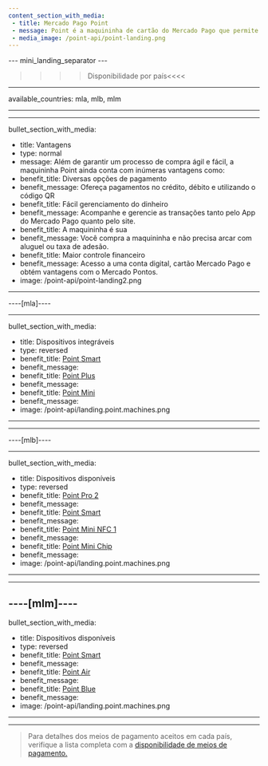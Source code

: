 ```yaml
---
content_section_with_media: 
 - title: Mercado Pago Point
 - message: Point é a maquininha de cartão do Mercado Pago que permite aos compradores realizarem pagamentos presenciais de maneira rápida e segura utilizando cartões de crédito ou débito. Além disso, utilizando Point é possível oferecer parcelamento com ou sem juros, além de todos os benefícios que o Mercado Pago disponibiliza.
 - media_image: /point-api/point-landing.png
---
```


--- mini_landing_separator ---

>>>> Disponibilidade por país<<<<
---
available_countries: mla, mlb, mlm

---

---
bullet_section_with_media: 
 - title: Vantagens
 - type: normal
 - message: Além de garantir um processo de compra ágil e fácil, a maquininha Point ainda conta com inúmeras vantagens como:
 - benefit_title: Diversas opções de pagamento
 - benefit_message: Ofereça pagamentos no crédito, débito e utilizando o código QR
 - benefit_title: Fácil gerenciamento do dinheiro
 - benefit_message: Acompanhe e gerencie as transações tanto pelo App do Mercado Pago quanto pelo site.
 - benefit_title: A maquininha é sua
 - benefit_message: Você compra a maquininha e não precisa arcar com aluguel ou taxa de adesão.
 - benefit_title: Maior controle financeiro
 - benefit_message: Acesso a uma conta digital, cartão Mercado Pago e obtém vantagens com o Mercado Pontos.
 - image: /point-api/point-landing2.png
---

----[mla]----

---
bullet_section_with_media:
 - title: Dispositivos integráveis
 - type: reversed
 - benefit_title: [Point Smart](/developers/pt/docs/mp-point/integration-configuration/integrate-with-pdv/introduction)
 - benefit_message: 
 - benefit_title: [Point Plus](/developers/pt/docs/mp-point/integration-configuration/integrate-with-pdv/introduction)
 - benefit_message: 
 - benefit_title: [Point Mini](/developers/pt/docs/mp-point/integration-configuration/integrate-with-mobile-devices)
 - benefit_message:
 - image: /point-api/landing.point.machines.png
---

------------


----[mlb]----

---
bullet_section_with_media: 
 - title: Dispositivos disponíveis
 - type: reversed
 - benefit_title: [Point Pro 2](/developers/pt/docs/mp-point/integration-configuration/integrate-with-pdv/introduction)
 - benefit_message:
 - benefit_title: [Point Smart](/developers/pt/docs/mp-point/integration-configuration/integrate-with-pdv/introduction)
 - benefit_message:
 - benefit_title: [Point Mini NFC 1](/developers/pt/docs/mp-point/integration-configuration/integrate-with-mobile-devices)
 - benefit_message: 
 - benefit_title: [Point Mini Chip](/developers/pt/docs/mp-point/integration-configuration/integrate-with-mobile-devices)
 - benefit_message: 
 - image: /point-api/landing.point.machines.png
---

------------

----[mlm]----
---
bullet_section_with_media: 
 - title: Dispositivos disponíveis
 - type: reversed
 - benefit_title: [Point Smart](/developers/pt/docs/mp-point/integration-configuration/integrate-with-pdv/introduction)
 - benefit_message: 
 - benefit_title: [Point Air](/developers/pt/docs/mp-point/integration-configuration/integrate-with-pdv/introduction)
 - benefit_message: 
 - benefit_title: [Point Blue](/developers/pt/docs/mp-point/integration-configuration/integrate-with-mobile-devices)
 - benefit_message: 
 - image: /point-api/landing.point.machines.png
---

------------

> Para detalhes dos meios de pagamento aceitos em cada país, verifique a lista completa com a [disponibilidade de meios de pagamento.](/developers/pt/docs/sales-processing/payment-methods)